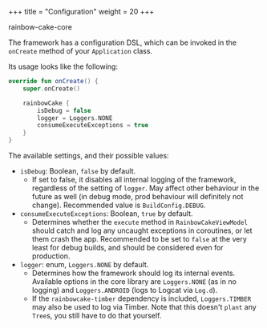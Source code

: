 +++
title = "Configuration"
weight = 20
+++

<div class="small-subtitle">rainbow-cake-core</div>

The framework has a configuration DSL, which can be invoked in the `onCreate` method of your `Application` class.

Its usage looks like the following:

```kotlin
override fun onCreate() {
    super.onCreate()

    rainbowCake {
        isDebug = false
        logger = Loggers.NONE
        consumeExecuteExceptions = true
    }    
}
```

The available settings, and their possible values:

- `isDebug`: Boolean, `false` by default.
    - If set to false, it disables all internal logging of the framework, regardless of the setting of `logger`. May affect other behaviour in the future as well (in debug mode, prod behaviour will definitely not change). Recommended value is `BuildConfig.DEBUG`.
- `consumeExecuteExceptions`: Boolean, `true` by default.
    - Determines whether the `execute` method in `RainbowCakeViewModel` should catch and log any uncaught exceptions in coroutines, or let them crash the app. Recommended to be set to `false` at the very least for debug builds, and should be considered even for production.
- `logger`: enum, `Loggers.NONE` by default.
    - Determines how the framework should log its internal events. Available options in the core library are `Loggers.NONE` (as in no logging) and `Loggers.ANDROID` (logs to Logcat via `Log.d`).
    - If the `rainbowcake-timber` dependency is included, `Loggers.TIMBER` may also be used to log via Timber. Note that this doesn't `plant` any `Tree`s, you still have to do that yourself.

